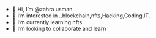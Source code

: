 - 👋 Hi, I’m @zahra usman
- 👀 I’m interested in ..blockchain,nfts,Hacking,Coding,IT.
- 🌱 I’m currently learning nfts..
- 💞️ I’m looking to collaborate and learn
<!---
Usmanzahra/Usmanzahra is a ✨ special ✨ repository because its `README.md` (this file) appears on your GitHub profile.
You can click the Preview link to take a look at your changes.
--->
